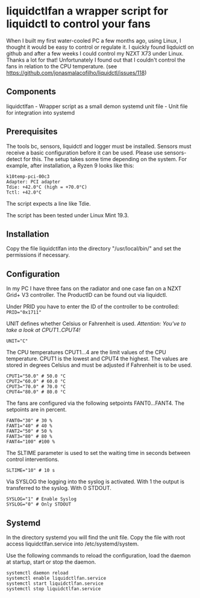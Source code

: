 # liquidctlfan a wrapper script for liquidctl to control your fans
When I built my first water-cooled PC a few months ago, using Linux, I thought it would be easy to control or regulate it. I quickly found liqduictl on github and after a few weeks I could control my NZXT X73 under Linux. Thanks a lot for that!
Unfortunately I found out that I couldn't control the fans in relation to the CPU temperature. (see https://github.com/jonasmalacofilho/liquidctl/issues/118)

## Components
liquidctlfan - Wrapper script as a small demon
systemd unit file - Unit file for integration into systemd

## Prerequisites
The tools bc, sensors, liquidctl and logger must be installed.
Sensors must receive a basic configuration before it can be used. Please use sensors-detect for this. The setup takes some time depending on the system. For example, after installation, a Ryzen 9 looks like this:
```
k10temp-pci-00c3
Adapter: PCI adapter
Tdie: +42.0°C (high = +70.0°C)
Tctl: +42.0°C
```
The script expects a line like Tdie.

The script has been tested under Linux Mint 19.3.

## Installation
Copy the file liquidctlfan into the directory "/usr/local/bin/" and set the permissions if necessary.

## Configuration
In my PC I have three fans on the radiator and one case fan on a NZXT Grid+ V3 controller. The ProductID can be found out via liquidctl.

Under PRID you have to enter the ID of the controller to be controlled:
`PRID="0x1711"`

UNIT defines whether Celsius or Fahrenheit is used. _Attention: You've to take a look at CPUT1..CPUT4!_

`UNIT="C"`

The CPU temperatures CPUT1...4 are the limit values of the CPU temperature.
CPUT1 is the lowest and CPUT4 the highest. The values are stored in degrees Celsius and must be adjusted if Fahrenheit is to be used.
```
CPUT1="50.0" # 50.0 °C
CPUT2="60.0" # 60.0 °C
CPUT3="70.0" # 70.0 °C
CPUT4="80.0" # 80.0 °C
```
The fans are configured via the following setpoints FANT0...FANT4. The setpoints are in percent.
```
FANT0="30" # 30 %
FANT1="40" # 40 %
FANT2="50" # 50 %
FANT3="80" # 80 %
FANT4="100" #100 %
```
The SLTIME parameter is used to set the waiting time in seconds between control interventions.

`SLTIME="10" # 10 s`

Via SYSLOG the logging into the syslog is activated. With 1 the output is transferred to the syslog. With 0 STDOUT.

```
SYSLOG="1" # Enable Syslog
SYSLOG="0" # Only STDOUT
```

## Systemd
In the directory systemd you will find the unit file.
Copy the file with root access liquidctlfan.service into /etc/systemd/system.

Use the following commands to reload the configuration, load the daemon at startup, start or stop the daemon.

```
systemctl daemon reload
systemctl enable liquidctlfan.service
systemctl start liquidctlfan.service
systemctl stop liquidctlfan.service
```
